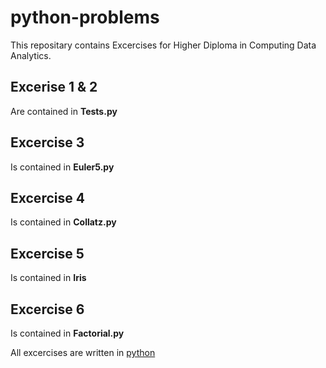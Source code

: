 # python-problems
This repositary contains Excercises for Higher Diploma in Computing Data Analytics.

## Excerise 1 & 2
Are contained in **Tests.py**

## Excercise 3
Is contained in **Euler5.py**

## Excercise 4
Is contained in **Collatz.py**

## Excercise 5
Is contained in **Iris**

## Excercise 6
Is contained in **Factorial.py**

All excercises are written in [python](https://www.python.org/)
